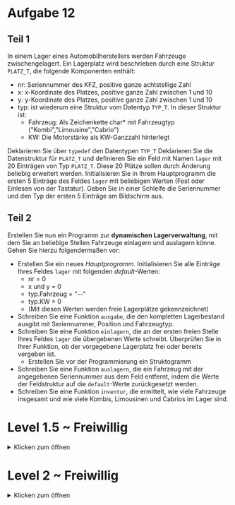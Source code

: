 # Aufgabe 12

## Teil 1

In einem Lager eines Automobilherstellers werden Fahrzeuge zwischengelagert.
Ein Lagerplatz wird beschrieben durch eine Struktur ```PLATZ_T```, die folgende Komponenten enthält:

- nr:  Seriennummer des KFZ, positive ganze achtstellige Zahl
- x:   x-Koordinate des Platzes, positive ganze Zahl zwischen 1 und 10
- y:   y-Koordinate des Platzes, positive ganze Zahl zwischen 1 und 10
- typ: ist wiederum eine Struktur vom Datentyp ```TYP_T```. In dieser Struktur ist:
  - Fahrzeug: Als Zeichenkette char* mit Fahrzeugtyp ("Kombi","Limousine","Cabrio")
  - KW:       Die Motorstärke als KW-Ganzzahl hinterlegt

Deklarieren Sie über ```typedef``` den Datentypen ```TYP_T```
Deklarieren Sie die Datenstruktur für ```PLATZ_T``` und definieren Sie ein Feld mit Namen ```lager``` mit 20 Einträgen von Typ ```PLATZ_T```.
Diese 20 Plätze sollen durch Änderung beliebig erweitert werden.
Initialisieren Sie in Ihrem Hauptprogramm die ersten 5 Einträge des Feldes ```lager``` mit beliebigen Werten (Fest oder Einlesen von der Tastatur).
Geben Sie in einer Schleife die Seriennummer und den Typ der ersten 5 Einträge am Bildschirm aus.


## Teil 2

Erstellen Sie nun ein Programm zur **dynamischen Lagerverwaltung**, mit dem Sie an beliebige Stellen Fahrzeuge einlagern und auslagern könne.
Gehen Sie hierzu folgendermaßen vor:

- Erstellen Sie ein neues _Hauptprogramm_. Initialisieren Sie alle Einträge Ihres Feldes ```lager``` mit folgenden _default_-Werten:
  -  nr = 0
  -  x und y = 0
  -  typ.Fahrzeug = "--"
  -  typ.KW = 0
  - (Mit diesen Werten werden freie Lagerplätze gekennzeichnet)
- Schreiben Sie eine Funktion ```ausgabe```, die den kompletten Lagerbestand ausgibt mit Seriennummer, Position und Fahrzeugtyp.
- Schreiben Sie eine Funktion ```einlagern```, die an der ersten freien Stelle Ihres Feldes ```lager``` die übergebenen Werte schreibt. Überprüfen Sie in Ihrer Funktion, ob der vorgegebene Lagerplatz frei oder bereits vergeben ist.
  - Erstellen Sie vor der Programmierung ein Struktogramm
- Schreiben Sie eine Funktion ```auslagern```, die ein Fahrzeug mit der angegebenen Seriennummer aus dem Feld entfernt, indem die Werte der Feldstruktur auf die ```default```-Werte zurückgesetzt werden.
- Schreiben Sie eine Funktion ```inventur```, die ermittelt, wie viele Fahrzeuge insgesamt und wie viele Kombis, Limousinen und Cabrios im Lager sind.

# Level 1.5 ~ Freiwillig
<details>
  <summary>Klicken zum öffnen</summary>
  WS 18 [4]
  
  Es soll ein Programm zur Realisierung eines Adressregisters, mit Daten von Privatpersonen, in
C entwickelt werden. In einem Registereintrag sind die folgenden Informationen über die entsprechende Privatperson enthalten:
Vorname, Nachname, Straße, Hausnummer, Postleitzahl, Ort. Diese Informationen sollen in der folgenden Struktur zusammengefasst werden:
  ```C
typedef struct
{  char vorname[20 + 1 ] ;
    char nachname[20 + 1 ] ;
    char strasse[20 + 1 ] ;
    short int hausnr ;
    long int plz ;
    char ort[20 + 1 ] ;
} person ;
  ```
Planen und Entwickeln sie ein Programm, welches folgendes leistet:
Das Adressregister soll als Array definiert werden, mit Platz für 100
Personeneinträgen. Das Array wird bereits mit drei Einträgen initialisiert. Im Hauptprogramm sollen alle eingetragenen Adressregister ausgegeben werden.
  
  * a)Beginnen sie ein Programm zu schreiben, welches die folgenden Elemente enthält:
    - Benötigte ```#include```-Anweisung
    - Oben abgebildete Struktur und Typendefinition
  
  Planen und schreiben sie jetzt eine main-Funktion, in der ein Array mit dem Namen adrRegister mit Platz für 100
Personeneinträge, wobei die ersten drei Elemente des Arrays mit den folgenden Daten initialisiert werden:
  ![Bild_Inhalt](https://user-images.githubusercontent.com/79829648/132984288-2cb62a00-f554-47ea-89d1-f01fa11d048d.png)

  
Die main-Funktion soll alle eingetragenen Daten des Adressregisters untereinander ausgeben.
Das Adressregister ist hierfür zu durchlaufen bis der erste Leereintrag vorgefunden wird. Als Erkennungsmerkmal für einen
Leereintrag dienen eine negative Hausnr. und eine negative PLZ (Siehe Element 2 aus a.). Für jeden der Einträge
in dem Adressregister soll die folgende Ausgabe erzeugt werden:
![Bild_Ausgabe](https://user-images.githubusercontent.com/79829648/132984454-f4cf68ab-cf8e-4f83-a796-c519c9a1da55.png)


 
  * b) Erstellen sie ein Struktogramm für die main-Funktion gemäß oben genannter Programmbeschreibung.
  
  * c) Schreiben sie eine main-Funktion gemäß oben genannter Programmbeschreibung.
  
 </details>
 
 # Level 2 ~ Freiwillig
 <details>
  <summary> Klicken zum öffnen </summary>
  SS18 [4]
  
  Ein Ladegerät wird durch eine Struktur Ladegeraet beschrieben, die folgende Komponenten enthält:
  ![Bild4](https://user-images.githubusercontent.com/79829648/132984880-66732ead-9e86-44d0-8412-e7882fc5af98.png)

  
  Lösen Sie die folgenden Teilaufgaben:
  * a) Wählen Sie eine passende Datenstruktur und deklarieren Sie diese in C.
  
  * b) Die Länge des Feldes soll durch eine ```#define```‐Direktive definiert werden und den Namen ANZ haben.
  Binden sie die notwendigen Header‐Dateien ein.
  
  * c) Erstellen Sie eine Funktion ```einlesenLG(struct Ladegeraet lg[ANZ])```, um alle Elemente des
Feldes lg mit Werten zu belegen.
  
  * d)Alle Strukturvariablen (außer ```Imax```) aller 10 Geräte sollen in einer for‐Schleife über Tastatur eingelesen
werden. Geben Sie über printf Hinweise für das Eingeben an. Löschen Sie am Ende jeder Eingabe den
Tastaturpuffer.
  
    * ```Imax``` wird nach der folgenden Regel berechnet: für ein kurzschlussfestes Ladegerät wird der
theoretisch mögliche Kurzschlussstrom Ik = U0/Ri eingesetzt, sonst 80% von Ik   
    _Tipp_:  Die Länge des Feldes ist bereits im Makro ```ANZ``` gespeichert und muss nicht mitübergeben werden.
  
  * e) Schreiben Sie eine Funktion ```ausgabeLG(struct Ladegeraet lg[ANZ])``` zur Ausgabe am
Bildschirm. Die Strukturvariablen U0 und Ri sollen nicht ausgegeben werden. Die Gleitkommazahlen
sind mit 2 Stellen nach dem Komma auszugeben.
  
  * f) Schreiben Sie des Weiteren eine Funktion ```ausgabeIstKS(struct Ladegeraet lg[ANZ])```, die
im Array alle kurzschlussfesten Geräte zählt und diese als ```unsigned int``` zurückgibt.
  
  * g) Erstellen sie die ```main()``` Funktion und erstellen Sie in ihr ein Array mit dem Namen ```lg``` an, das ```ANZ```
Elemente dieser Struktur beinhaltet.
  
  * h) Rufen Sie in ```main()``` die Funktion ```einlesenLG``` und ```ausgabeLG auf```. Als letztes Rufen sie die
Funktion ```ausgabeIstKS``` auf und lassen Sie sich die Anzahl der Datensätze ausgeben, die
kurzschlussfähig sind.
  
  </details>

